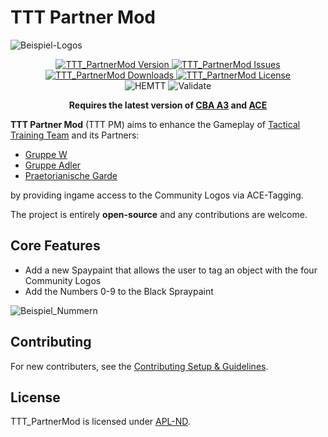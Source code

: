 # TTT Partner Mod

![Beispiel-Logos](https://github.com/user-attachments/assets/e8c10ef4-a25a-4b5d-933c-5364ed65576a)

<p align="center">
    <a href="https://github.com/TacticalTrainingTeam/TTT_PartnerMod/releases/latest">
        <img src="https://img.shields.io/badge/Version-0.0.0-blue?style=flat-square" alt="TTT_PartnerMod Version">
    </a>
    <a href="https://github.com/TacticalTrainingTeam/TTT_PartnerMod/issues">
        <img src="https://img.shields.io/github/issues-raw/TacticalTrainingTeam/TTT_PartnerMod.svg?style=flat-square&label=Issues" alt="TTT_PartnerMod Issues">
    </a>
    <a href="https://steamcommunity.com/sharedfiles/filedetails/?id=MOD_ID">
        <img src="https://img.shields.io/steam/downloads/MOD_ID.svg?style=flat-square&label=Downloads" alt="TTT_PartnerMod Downloads">
    </a>
    <a href="https://github.com/TacticalTrainingTeam/TTT_PartnerMod/blob/master/LICENSE">
        <img src="https://img.shields.io/badge/License-APL ND-red?style=flat-square" alt="TTT_PartnerMod License">
    </a>
    <br>
    <img src="https://img.shields.io/github/actions/workflow/status/TacticalTrainingTeam/TTT_PartnerMod/hemtt.yml?style=flat-square&label=HEMTT" alt="HEMTT">
    <img src="https://img.shields.io/github/actions/workflow/status/TacticalTrainingTeam/TTT_PartnerMod/arma.yml?style=flat-square&label=Validate" alt="Validate">
</p>

<p align="center">
    <b>Requires the latest version of <a href="https://github.com/CBATeam/CBA_A3/releases/latest">CBA A3</a> and <a href="https://github.com/acemod/ACE3/releases/latest">ACE</a></b>
</p>

**TTT Partner Mod** (TTT PM) aims to enhance the Gameplay of [Tactical Training Team](https:www.tacticalteam.de) and its Partners:

- [Gruppe W](https://www.gruppe-w.de)
- [Gruppe Adler](https://gruppe-adler.de/)
- [Praetorianische Garde](https://prae-garde.de)

by providing ingame access to the Community Logos via ACE-Tagging.

The project is entirely **open-source** and any contributions are welcome.

## Core Features

- Add a new Spaypaint that allows the user to tag an object with the four Community Logos
- Add the Numbers 0-9 to the Black Spraypaint

![Beispiel_Nummern](https://github.com/user-attachments/assets/57601887-2d5e-4bb9-a6b1-1a8936bda735)


## Contributing

For new contributers, see the [Contributing Setup & Guidelines](./.github/CONTRIBUTING.md).

## License

TTT_PartnerMod is licensed under [APL-ND](./LICENSE.md).

